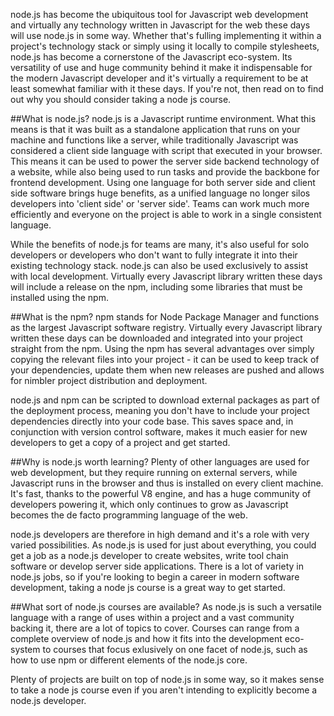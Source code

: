 node.js has become the ubiquitous tool for Javascript web development and virtually any technology written in Javascript for the web these days will use node.js in some way. Whether that's fulling implementing it within a project's technology stack or simply using it locally to compile stylesheets, node.js has become a cornerstone of the Javascript eco-system. Its versatility of use and huge community behind it make it indispensable for the modern Javascript developer and it's virtually a requirement to be at least somewhat familiar with it these days. If you're not, then read on to find out why you should consider taking a node js course.

##What is node.js?
node.js is a Javascript runtime environment. What this means is that it was built as a standalone application that runs on your machine and functions like a server, while traditionally Javascript was considered a client side language with script that executed in your browser. This means it can be used to power the server side backend technology of a website, while also being used to run tasks and provide the backbone for frontend development. Using one language for both server side and client side software brings huge benefits, as a unified language no longer silos developers into 'client side' or 'server side'. Teams can work much more efficiently and everyone on the project is able to work in a single consistent language.

While the benefits of node.js for teams are many, it's also useful for solo developers or developers who don't want to fully integrate it into their existing technology stack. node.js can also be used exclusively to assist with local development. Virtually every Javascript library written these days will include a release on the npm, including some libraries that must be installed using the npm.

##What is the npm?
npm stands for Node Package Manager and functions as the largest Javascript software registry. Virtually every Javascript library written these days can be downloaded and integrated into your project straight from the npm. Using the npm has several advantages over simply copying the relevant files into your project - it can be used to keep track of your dependencies, update them when new releases are pushed and allows for nimbler project distribution and deployment.

node.js and npm can be scripted to download external packages as part of the deployment process, meaning you don't have to include your project dependencies directly into your code base. This saves space and, in conjunction with version control software, makes it much easier for new developers to get a copy of a project and get started.

##Why is node.js worth learning?
Plenty of other languages are used for web development, but they require running on external servers, while Javascript runs in the browser and thus is installed on every client machine. It's fast, thanks to the powerful V8 engine, and has a huge community of developers powering it, which only continues to grow as Javascript becomes the de facto programming language of the web.

node.js developers are therefore in high demand and it's a role with very varied possibilities. As node.js is used for just about everything, you could get a job as a node.js developer to create websites, write tool chain software or develop server side applications. There is a lot of variety in node.js jobs, so if you're looking to begin a career in modern software development, taking a node js course is a great way to get started.

##What sort of node.js courses are available?
As node.js is such a versatile language with a range of uses within a project and a vast community backing it, there are a lot of topics to cover. Courses can range from a complete overview of node.js and how it fits into the development eco-system to courses that focus exlusively on one facet of node.js, such as how to use npm or different elements of the node.js core.

Plenty of projects are built on top of node.js in some way, so it makes sense to take a node js course even if you aren't intending to explicitly become a node.js developer.
